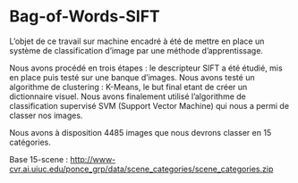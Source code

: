 # Bag-of-Words-SIFT

L’objet de ce travail sur machine encadré à été de mettre en place un système de classification d’image par une méthode d’apprentissage.

Nous avons procédé en trois étapes : le descripteur SIFT a été étudié, mis en place puis testé sur une banque d’images. Nous avons testé un algorithme de clustering : K-Means, le but final etant de créer un dictionnaire visuel. Nous avons finalement utilisé l’algorithme de classification supervisé SVM (Support Vector Machine) qui nous a permi de classer nos images.

Nous avons à disposition 4485 images que nous devrons classer en 15 catégories.

Base 15-scene : http://www-cvr.ai.uiuc.edu/ponce_grp/data/scene_categories/scene_categories.zip

